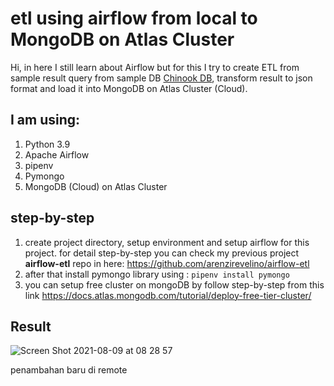 # etl using airflow from local to MongoDB on Atlas Cluster

Hi, in here I still learn about Airflow but for this I try to create ETL from sample result query from sample DB [Chinook DB](https://www.sqlitetutorial.net/sqlite-sample-database/), transform result to json format and load it into MongoDB on Atlas Cluster (Cloud). 

## I am using:
1. Python 3.9
2. Apache Airflow
3. pipenv 
4. Pymongo
5. MongoDB (Cloud) on Atlas Cluster

## step-by-step
1. create project directory, setup environment and setup airflow for this project. for detail step-by-step you can check my previous project **airflow-etl** repo in here: https://github.com/arenzirevelino/airflow-etl
2. after that install pymongo library using : `pipenv install pymongo`
3. you can setup free cluster on mongoDB by follow step-by-step from this link https://docs.atlas.mongodb.com/tutorial/deploy-free-tier-cluster/

## Result
![Screen Shot 2021-08-09 at 08 28 57](https://user-images.githubusercontent.com/32974468/128652415-302702b7-f0ac-4c04-be4f-b5175e5abf52.png)


penambahan baru di remote
